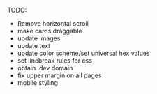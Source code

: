 TODO:

- Remove horizontal scroll
- make cards draggable
- update images
- update text
- update color scheme/set universal hex values
- set linebreak rules for css
- obtain .dev domain
- fix upper margin on all pages
- mobile styling
